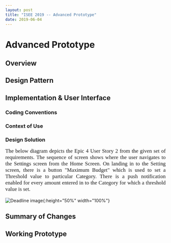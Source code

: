 ```yaml
---
layout: post
title: "ISEE 2019 -- Advanced Prototype"
date: 2019-06-04
---
```


# Advanced Prototype

## Overview

## Design Pattern

## Implementation & User Interface

### Coding Conventions

### Context of Use

### Design Solution

<p style="font-family:Times;font-size:120%;text-align:justify"> The below diagram depicts the Epic 4 User Story 2 from the given set of requirements. The sequence of screen shows where the user navigates to the Settings screen from the Home Screen. On landing in to the Setting screen, there is a button "Maximum Budget" which is used to set a Threshold value to particular Category. There is a push notification enabled for every amount entered in to the Category for which a threshold value is set. </p>

![Deadline image]({{site.baseurl}}/images/Epic4_Story2.png "Epic4 Story 2"){:height="50%" width="100%"}


## Summary of Changes

## Working Prototype
